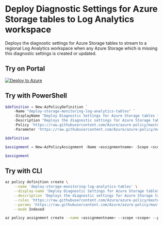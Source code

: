 # Deploy Diagnostic Settings for Azure Storage tables to Log Analytics workspace

Deploys the diagnostic settings for Azure Storage tables to stream to a regional Log Analytics workspace when any Azure Storage which is missing this diagnostic settings is created or updated.

## Try on Portal

[![Deploy to Azure](http://azuredeploy.net/deploybutton.png)](https://portal.azure.com/#blade/Microsoft_Azure_Policy/CreatePolicyDefinitionBlade/uri/https%3A%2F%2Fraw.githubusercontent.com%2FAzure%2Fazure-policy%2Fmaster%2Fsamples%2FStorage%2Fstorage-monitoring-log-analytics%2Ftableservices%2Fazurepolicy.json)

## Try with PowerShell

```powershell
$definition = New-AzPolicyDefinition `
    -Name "deploy-storage-monitoring-log-analytics-tables" `
    -DisplayName "Deploy Diagnostic Settings for Azure Storage tables to Log Analytics workspace" `
    -Description "Deploys the diagnostic settings for Azure Storage tables to stream to a regional Log Analytics workspace when any Azure Storage which is missing this diagnostic settings is created or updated." `
    -Policy 'https://raw.githubusercontent.com/Azure/azure-policy/master/samples/Storage/storage-monitoring-log-analytics/tableservices/azurepolicy.rules.json' `
    -Parameter 'https://raw.githubusercontent.com/Azure/azure-policy/master/samples/Storage/storage-monitoring-log-analytics/tableservices/azurepolicy.parameters.json' -Mode Indexed

$definition

$assignment = New-AzPolicyAssignment -Name <assignmentname> -Scope <scope>  -PolicyDefinition $definition

$assignment
```

## Try with CLI

```sh
az policy definition create \
    --name 'deploy-storage-monitoring-log-analytics-tables' \
    --display-name 'Deploy Diagnostic Settings for Azure Storage tables to Log Analytics workspace' \
    --description 'Deploys the diagnostic settings for Azure Storage tables to stream to a regional Log Analytics workspace when any Azure Storage which is missing this diagnostic settings is created or updated.' \
    --rules 'https://raw.githubusercontent.com/Azure/azure-policy/master/samples/Storage/storage-monitoring-log-analytics/tableservices/azurepolicy.rules.json' \
    --params 'https://raw.githubusercontent.com/Azure/azure-policy/master/samples/Storage/storage-monitoring-log-analytics/tableservices/azurepolicy.parameters.json' \
    --mode Indexed

az policy assignment create --name <assignmentname> --scope <scope> --policy "deploy-storage-monitoring-log-analytics-tables"
```
